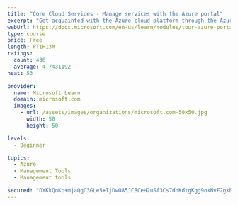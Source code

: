 ```yaml
---
title: "Core Cloud Services - Manage services with the Azure portal"
excerpt: "Get acquainted with the Azure cloud platform through the Azure portal, where you create and manage all of your Azure resources."
webUrl: https://docs.microsoft.com/en-us/learn/modules/tour-azure-portal/
type: course
price: Free
length: PT1H13M
ratings:
  count: 436
  average: 4.7431192
heat: 53

provider:
  name: Microsoft Learn
  domain: microsoft.com
  images:
    - url: /assets/images/organizations/microsoft.com-50x50.jpg
      width: 50
      height: 50

levels:
  - Beginner

topics:
  - Azure
  - Management Tools
  - Management tools

secured: "DYKkQoKp+mjaQgC3GLe5+IjDwO85JCBCeH2uSf3Cs7dnKdtgKgg9okNvF2gkhQVK2NEHOgKRUccZgWaMEorEdrU/rA9dnhXR60kE33fcyngQc1AwJeRzAcsFo16OG605pzEziB3otsmm6/4rSrJHtCmqTBv26r0XF9JRhWoD0QRCtB/EsYaClfJG+ybvOu7PEolGyz2TqEyNgPBmGBfG3+OpkHkDT1dY17m9ebVVIotRoRM7QDFn3/lU52n45ULDYDBQgOkneDjWY2QgLXNm7Bm4nULEAR78fBJxPoXFVRjEqVPByQ6quiEdsipLUWyhvo4AQYBK4kAc2WS+4sWpFsxRrLKu+BeukBW4QnGFGfsYRAvZzTcfPpmg5P7xxyT/aQaEwPyW1b0kTQVjwSSIJyxvzFdZXqz4wCcadEGIRRs=;iQNhsH8obJ4zYnpaTmPfeQ=="
---
```


